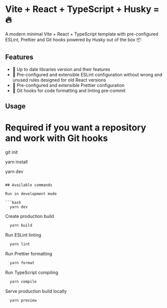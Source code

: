 # Vite + React + TypeScript + Husky = 🔥

A modern minimal Vite + React + TypeScript template with pre-configured ESLint, Prettier and Git hooks powered by Husky out of the box 📦

## Features

- 🦾 Up to date libraries version and their features
- 🔎 Pre-configured and extensible ESLint configuration without wrong and unused rules designed for old React versions
- 💅 Pre-configured and extensible Prettier configuration
- 🔬 Git hooks for code formatting and linting pre-commit

## Usage

# Required if you want a repository and work with Git hooks

git init

yarn install

yarn dev

````

## Available commands

Run in development mode

```bash
  yarn dev
````

Create production build

```bash
  yarn build
```

Run ESLint linting

```bash
  yarn lint
```

Run Prettier formatting

```bash
  yarn format
```

Run TypeScript compiling

```bash
  yarn compile
```

Serve production build locally

```bash
  yarn preview
```
